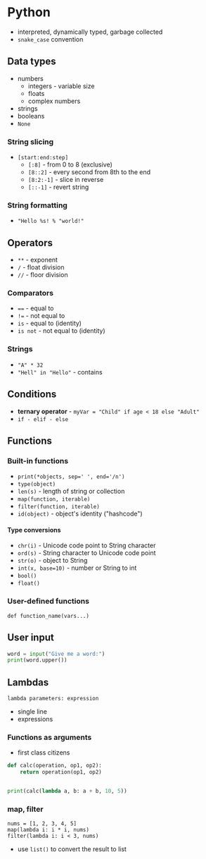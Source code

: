 # Python
- interpreted, dynamically typed, garbage collected
- `snake_case` convention

## Data types
- numbers
    - integers - variable size
    - floats
    - complex numbers
- strings
- booleans
- `None`

### String slicing
- `[start:end:step]`
    - `[:8]` - from 0 to 8 (exclusive)
    - `[8::2]` - every second from 8th to the end
    - `[8:2:-1]` - slice in reverse
    - `[::-1]` - revert string

### String formatting
- `"Hello %s! % "world!"`

## Operators
- `**` - exponent
- `/` - float division
- `//` - floor division

### Comparators
- `==` - equal to
- `!=` - not equal to
- `is` - equal to (identity)
- `is not` - not equal to (identity)

### Strings
- `"A" * 32`
- `"Hell" in "Hello"` - contains

## Conditions
- **ternary operator** - `myVar = "Child" if age < 18 else "Adult"`
- `if - elif - else`

## Functions

### Built-in functions
- `print(*objects, sep=' ', end='/n')`
- `type(object)`
- `len(s)` - length of string or collection
- `map(function, iterable)`
- `filter(function, iterable)`
- `id(object)` - object's identity ("hashcode")

#### Type conversions
- `chr(i)` - Unicode code point to String character
- `ord(s)` - String character to Unicode code point
- `str(o)` - object to String
- `int(x, base=10)` - number or String to int
- `bool()`
- `float()`

### User-defined functions
```
def function_name(vars...)
```

## User input
```python
word = input("Give me a word:")
print(word.upper())
```

## Lambdas
```
lambda parameters: expression
```
- single line
- expressions

### Functions as arguments
- first class citizens
```python
def calc(operation, op1, op2):
    return operation(op1, op2)


print(calc(lambda a, b: a + b, 10, 5))
```

### map, filter
```
nums = [1, 2, 3, 4, 5]
map(lambda i: i * i, nums)
filter(lambda i: i < 3, nums)
```
- use `list()` to convert the result to list